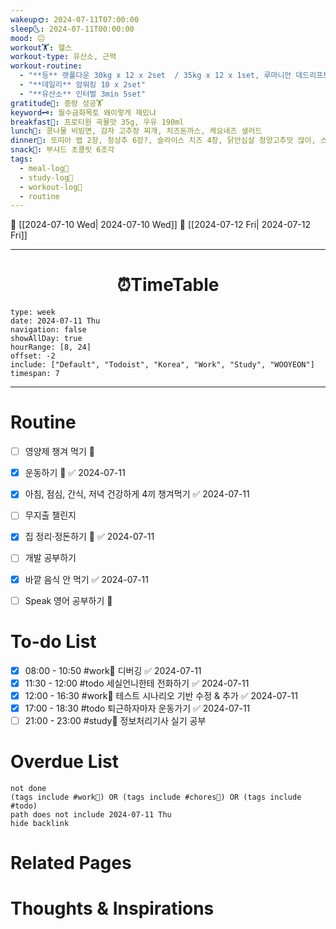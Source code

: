 ```yaml
---
wakeup🌞: 2024-07-11T07:00:00
sleep🌜: 2024-07-11T00:00:00
mood: 😐
workout🏋️: 헬스
workout-type: 유산소, 근력
workout-routine:
  - "**등** 랫풀다운 30kg x 12 x 2set  / 35kg x 12 x 1set, 루마니안 데드리프트 15kg x 10 x 1set / 20kg x 12 x 2set "
  - "**데일리** 암워킹 10 x 2set"
  - "**유산소** 인터벌 3min 5set"
gratitude🙏: 증량 성공🏋️
keyword🗝️: 월수금화목토 왜이렇게 재밌냐
breakfast🍳: 프로티원 곡물맛 35g, 우유 190ml
lunch🍚: 콩나물 비빔면, 감자 고추장 찌개, 치즈돈까스, 케요네즈 샐러드
dinner🥗: 또띠아 랩 2장, 청상추 6장?, 슬라이스 치즈 4장, 닭안심살 청양고추맛 많이, 스리라차 소스
snack🍬: 부샤드 초콜릿 6조각
tags:
  - meal-log📝
  - study-log📓
  - workout-log💪
  - routine
---
```


🔺 [[2024-07-10 Wed| 2024-07-10 Wed]]
🔻 [[2024-07-12 Fri| 2024-07-12 Fri]]
___
<h1> <center>⏰TimeTable </center> </h1>

```gEvent
type: week
date: 2024-07-11 Thu
navigation: false
showAllDay: true
hourRange: [8, 24]
offset: -2
include: ["Default", "Todoist", "Korea", "Work", "Study", "WOOYEON"]
timespan: 7
```

--- 


# Routine 

- [ ] 영양제 챙겨 먹기 🔼 
- [x] 운동하기 🔼 ✅ 2024-07-11
- [x] 아침, 점심, 간식, 저녁 건강하게 4끼 챙겨먹기 ✅ 2024-07-11
- [ ] 무지출 챌린지 
- [x] 집 정리·정돈하기 🔼 ✅ 2024-07-11
- [ ] 개발 공부하기
- [x] 바깥 음식 안 먹기 ✅ 2024-07-11
- [ ] Speak 영어 공부하기 🔼 


# To-do List

- [x] 08:00 - 10:50 #work💼 디버깅 ✅ 2024-07-11
- [x] 11:30 - 12:00 #todo 세실언니한테 전화하기 ✅ 2024-07-11
- [x] 12:00 - 16:30 #work💼 테스트 시나리오 기반 수정 & 추가 ✅ 2024-07-11
- [x] 17:00 - 18:30 #todo 퇴근하자마자 운동가기 ✅ 2024-07-11
- [ ] 21:00 - 23:00 #study📓 정보처리기사 실기 공부

# Overdue List
```tasks
not done
(tags include #work💼) OR (tags include #chores🧺) OR (tags include #todo)
path does not include 2024-07-11 Thu
hide backlink
```

# Related Pages



# Thoughts & Inspirations


